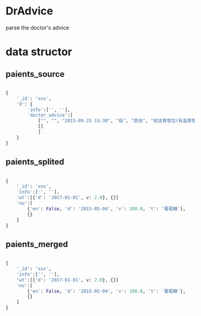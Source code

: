 # DrAdvice
parse the doctor's advice

# data structor

## paients_source
```python

{
    '_id': 'xxx',
    'd': {
        'info':['', ''],
        'doctor_advice':[
            ["", "", "2015-09-25 15:30", "临", "其他", "丽洁胃管包(有盖胃管) 1包", "", "", "name", "", "", "", "", "", "", "已核对", "已执行", "name" ],
            []
            ]
    }
}
```
## paients_splited
```python

{
    '_id': 'xxx',
    'info':['', ''],
    'wt':[{'d': '2017-01-01', v: 2.0}, {}]
    'nu':[
        {'en': False, 'd': '2015-05-04', 'v': 100.0, 't': '葡萄糖'},
        {}
    ]
}
```
## paients_merged
```python

{
    '_id': 'xxx',
    'info':['', ''],
    'wt':[{'d': '2017-01-01', v: 2.0}, {}]
    'nu':[
        {'en': False, 'd': '2015-05-04', 'v': 100.0, 't': '葡萄糖'},
        {}
    ]
}
```
